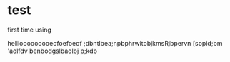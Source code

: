 # test
first time using



helllooooooooeofoefoeof
;dbntlbea;npbphrwitobjkmsRjbpervn [sopid;bm 'aolfdv
benbodgslbaolbj p;kdb
